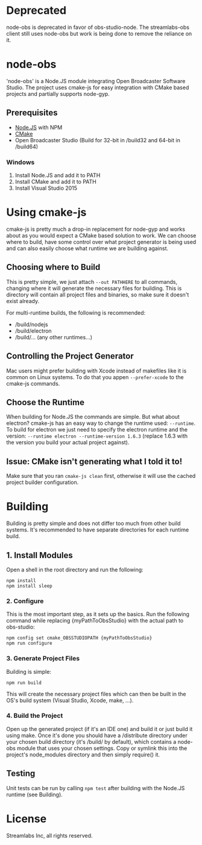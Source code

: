 # Deprecated
node-obs is deprecated in favor of obs-studio-node. The streamlabs-obs client still uses node-obs but work is being done to remove the reliance on it. 

# node-obs
'node-obs' is a Node.JS module integrating Open Broadcaster Software Studio. The project uses cmake-js for easy integration with CMake based projects and partially supports node-gyp.

## Prerequisites
* [Node.JS](https://nodejs.org/en/) with NPM
* [CMake](https://cmake.org/)
* Open Broadcaster Studio (Build for 32-bit in /build32 and 64-bit in /build64)

### Windows
1. Install Node.JS and add it to PATH
2. Install CMake and add it to PATH
3. Install Visual Studio 2015

# Using cmake-js
cmake-js is pretty much a drop-in replacement for node-gyp and works about as you would expect a CMake based solution to work. We can choose where to build, have some control over what project generator is being used and can also easily choose what runtime we are building against.

## Choosing where to Build
This is pretty simple, we just attach `--out PATHHERE` to all commands, changing where it will generate the necessary files for building. This is directory will contain all project files and binaries, so make sure it doesn't exist already.

For multi-runtime builds, the following is recommended:

* /build/nodejs
* /build/electron
* /build/... (any other runtimes...)

## Controlling the Project Generator
Mac users might prefer building with Xcode instead of makefiles like it is common on Linux systems. To do that you appen `--prefer-xcode` to the cmake-js commands.

## Choose the Runtime
When building for Node.JS the commands are simple. But what about electron? cmake-js has an easy way to change the runtime used: `--runtime`. To build for electron we just need to specify the electron runtime and the version: `--runtime electron --runtime-version 1.6.3` (replace 1.6.3 with the version you build your actual project against).

## Issue: CMake isn't generating what I told it to!
Make sure that you ran `cmake-js clean` first, otherwise it will use the cached project builder configuration.

# Building
Building is pretty simple and does not differ too much from other build systems. It's recommended to have separate directories for each runtime build. 

## 1. Install Modules
Open a shell in the root directory and run the following:
```
npm install
npm install sleep
```

### 2. Configure
This is the most important step, as it sets up the basics. Run the following command while replacing {myPathToObsStudio} with the actual path to obs-studio:

```
npm config set cmake_OBSSTUDIOPATH {myPathToObsStudio}
npm run configure
```

### 3. Generate Project Files
Building is simple:

```
npm run build
```

This will create the necessary project files which can then be built in the OS's build system (Visual Studio, Xcode, make, ...). 

### 4. Build the Project
Open up the generated project (if it's an IDE one) and build it or just build it using make.
Once it's done you should have a /distribute directory under your chosen build directory (it's /build/ by default), which contains a node-obs module that uses your chosen settings. Copy or symlink this into the project's node_modules directory and then simply require() it.

## Testing
Unit tests can be run by calling `npm test` after building with the Node.JS runtime (see Building).

# License
Streamlabs Inc, all rights reserved.
